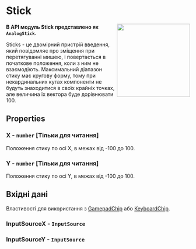 # Stick

<img src="https://docs.retrogadgets.game/api/modules/Stick.png" width="200" align="right">

**В API модуль Stick представлено як `AnalogStick`.**

Sticks - це двомірний пристрій введення, який повідомляє про зміщення при перетягуванні мишею, і повертається в початкове положення, коли з ним не взаємодіють. Максимальний діапазон стику має кругову форму, тому при некардинальних кутах компоненти не будуть знаходитися в своїх крайніх точках, але величина їх вектора буде дорівнювати 100.

## Properties

### X - `number` **[Тільки для читання]**
Положення стику по осі Х, в межах від -100 до 100.

### Y - `number` **[Тільки для читання]**
Положення стику по осі Y, в межах від -100 до 100.

## Вхідні дані
Властивості для використання з [GamepadChip](../misc/GamepadChip.md) або [KeyboardChip](../misc/KeyboardChip.md).

### InputSourceX - `InputSource`
### InputSourceY - `InputSource`